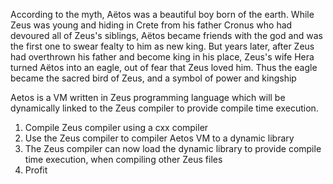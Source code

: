 According to the myth, Aëtos was a beautiful boy born of the earth. While Zeus was young and hiding in Crete from his father Cronus who had devoured all of Zeus's siblings, Aëtos became friends with the god and was the first one to swear fealty to him as new king. But years later, after Zeus had overthrown his father and become king in his place, Zeus's wife Hera turned Aëtos into an eagle, out of fear that Zeus loved him. Thus the eagle became the sacred bird of Zeus, and a symbol of power and kingship

Aetos is a VM written in Zeus programming language which will be dynamically linked to the Zeus compiler to provide compile time execution.

1) Compile Zeus compiler using a cxx compiler
2) Use the Zeus compiler to compiler Aetos VM to a dynamic library
3) The Zeus compiler can now load the dynamic library to provide compile time execution, when compiling other Zeus files
4) Profit
